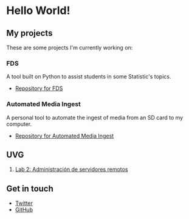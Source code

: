 # Hello World!
## My projects
These are some projects I'm currently working on:

### FDS
A tool built on Python to assist students in some Statistic's topics.
<ul>
    <li><a href="https://github.com/markalbrand56/Frequency-Distribution_Statistics">Repository for FDS</a> </li>
</ul>

### Automated Media Ingest
A personal tool to automate the ingest of media from an SD card to my computer.
<ul>
    <li><a href="https://github.com/markalbrand56/Automated_Media_Ingest">Repository for Automated Media Ingest</a> </li>
</ul>

## UVG
1. [Lab 2: Administración de servidores remotos](https://markalbrand56.github.io/STW_LAB_02.MD)

## Get in touch
<ul>
    <li><a href="https://twitter.com/{{ site.twitter_username }}">Twitter</a> </li>
    <li><a href="https://github.com/{{ site.github_username }}">GitHub</a> </li>
</ul>


